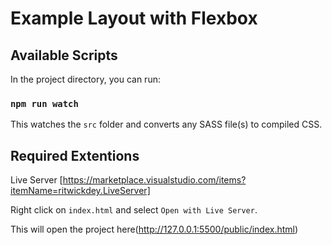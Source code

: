# Example Layout with Flexbox

## Available Scripts

In the project directory, you can run:

### `npm run watch`

This watches the `src` folder and converts any SASS file(s) to compiled CSS.

## Required Extentions

Live Server [https://marketplace.visualstudio.com/items?itemName=ritwickdey.LiveServer]

Right click on `index.html` and select `Open with Live Server`.

This will open the project here(http://127.0.0.1:5500/public/index.html)